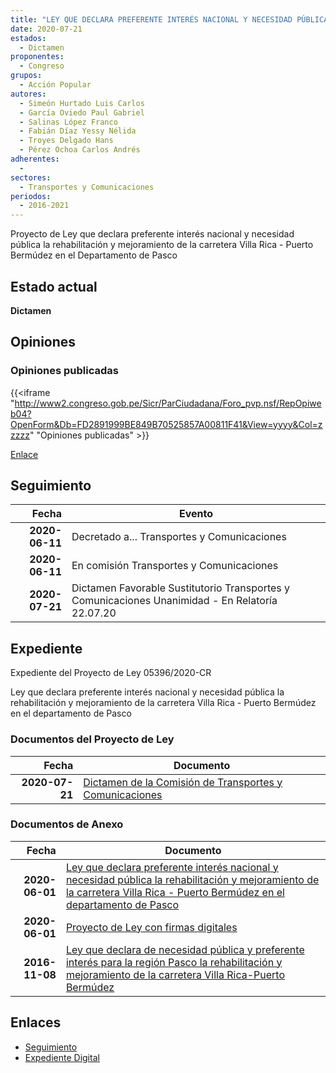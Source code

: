 ```yaml
---
title: "LEY QUE DECLARA PREFERENTE INTERÉS NACIONAL Y NECESIDAD PÚBLICA LA REHABILITACIÓN Y MEJORAMIENTO DE LA CARRETERA VILLA RICA - PUERTO BERMÚDEZ EN EL DEPARTAMENTO DE PASCO"
date: 2020-07-21
estados: 
  - Dictamen
proponentes: 
  - Congreso
grupos: 
  - Acción Popular
autores: 
  - Simeón Hurtado Luis Carlos
  - García Oviedo Paul Gabriel
  - Salinas López Franco
  - Fabián Díaz Yessy Nélida
  - Troyes Delgado Hans
  - Pérez Ochoa Carlos Andrés
adherentes: 
  - 
sectores: 
  - Transportes y Comunicaciones
periodos: 
  - 2016-2021
---
```


Proyecto de Ley que declara preferente interés nacional y necesidad pública la rehabilitación y mejoramiento de la carretera Villa Rica - Puerto Bermúdez en el Departamento de Pasco


## Estado actual

**Dictamen**

## Opiniones

### Opiniones publicadas

{{<iframe "http://www2.congreso.gob.pe/Sicr/ParCiudadana/Foro_pvp.nsf/RepOpiweb04?OpenForm&Db=FD2891999BE849B70525857A00811F41&View=yyyy&Col=zzzzz" "Opiniones publicadas" >}}

[Enlace](http://www2.congreso.gob.pe/Sicr/ParCiudadana/Foro_pvp.nsf/RepOpiweb04?OpenForm&Db=FD2891999BE849B70525857A00811F41&View=yyyy&Col=zzzzz)

## Seguimiento

| Fecha | Evento |
|------:|--------|
| **2020-06-11** | Decretado a... Transportes y Comunicaciones|
| **2020-06-11** | En comisión Transportes y Comunicaciones|
| **2020-07-21** | Dictamen Favorable Sustitutorio Transportes y Comunicaciones Unanimidad - En Relatoría 22.07.20|


## Expediente

Expediente del Proyecto de Ley 05396/2020-CR

Ley que declara preferente interés nacional y necesidad pública la rehabilitación y mejoramiento de la carretera Villa Rica - Puerto Bermúdez en el departamento de Pasco


### Documentos del Proyecto de Ley

| Fecha | Documento |
|------:|--------|
| **2020-07-21** | [Dictamen de la Comisión de Transportes y Comunicaciones](http://www.leyes.congreso.gob.pe/Documentos/2016_2021/Dictamenes/Proyectos_de_Ley/00561DC23MAY20200721.pdf) |

### Documentos de Anexo

| Fecha | Documento |
|------:|--------|
| **2020-06-01** | [Ley que declara preferente interés nacional y necesidad pública la rehabilitación y mejoramiento de la carretera Villa Rica - Puerto Bermúdez en el departamento de Pasco](http://www.leyes.congreso.gob.pe/Documentos/2016_2021/Proyectos_de_Ley_y_de_Resoluciones_Legislativas/PL05396_20200601.pdf) |
| **2020-06-01** | [Proyecto de Ley con firmas digitales](http://www.leyes.congreso.gob.pe/Documentos/2016_2021/Proyectos_de_Ley_y_de_Resoluciones_Legislativas/Proyectos_Firmas_digitales/PL05396.pdf) |
| **2016-11-08** | [Ley que declara de necesidad pública y preferente interés para la región Pasco la rehabilitación y mejoramiento de la carretera Villa Rica-Puerto Bermúdez](http://www.leyes.congreso.gob.pe/Documentos/2016_2021/Proyectos_de_Ley_y_de_Resoluciones_Legislativas/PL0056120161108.pdf) |

## Enlaces 

- [Seguimiento](http://www2.congreso.gob.pe/Sicr/TraDocEstProc/CLProLey2016.nsf/f7fff46988ca05b1052578e100829cc7/e5568349cad304f70525857a00830856?OpenDocument)
- [Expediente Digital](http://www2.congreso.gob.pe/Sicr/TraDocEstProc/CLProLey2016.nsf/f7fff46988ca05b1052578e100829cc7/e5568349cad304f70525857a00830856?OpenDocument&Click=05257FB7005EB655.eb71d0cf91d8294e05256cdf006b5706/$Body/0.1C6C)
